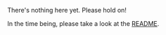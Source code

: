 There's nothing here yet. Please hold on!

In the time being, please take a look at the [README](https://github.com/kbsecret/kbsecret).

